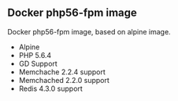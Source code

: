 ## Docker php56-fpm image

Docker php56-fpm image, based on alpine image.

- Alpine
- PHP 5.6.4
- GD Support
- Memchache 2.2.4 support
- Memchached 2.2.0 support
- Redis 4.3.0 support